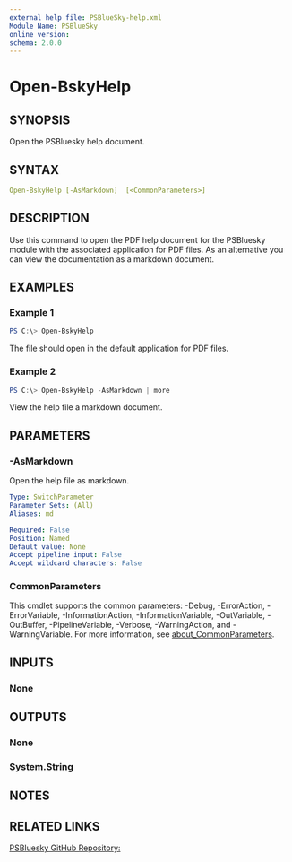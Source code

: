 ```yaml
---
external help file: PSBlueSky-help.xml
Module Name: PSBlueSky
online version:
schema: 2.0.0
---
```


# Open-BskyHelp

## SYNOPSIS

Open the PSBluesky help document.

## SYNTAX

```yaml
Open-BskyHelp [-AsMarkdown]  [<CommonParameters>]
```

## DESCRIPTION

Use this command to open the PDF help document for the PSBluesky module with the associated application for PDF files. As an alternative you can view the documentation as a markdown document.

## EXAMPLES

### Example 1

```powershell
PS C:\> Open-BskyHelp
```

The file should open in the default application for PDF files.

### Example 2

```powershell
PS C:\> Open-BskyHelp -AsMarkdown | more
```

View the help file a markdown document.

## PARAMETERS

### -AsMarkdown

Open the help file as markdown.

```yaml
Type: SwitchParameter
Parameter Sets: (All)
Aliases: md

Required: False
Position: Named
Default value: None
Accept pipeline input: False
Accept wildcard characters: False
```

### CommonParameters
This cmdlet supports the common parameters: -Debug, -ErrorAction, -ErrorVariable, -InformationAction, -InformationVariable, -OutVariable, -OutBuffer, -PipelineVariable, -Verbose, -WarningAction, and -WarningVariable. For more information, see [about_CommonParameters](http://go.microsoft.com/fwlink/?LinkID=113216).

## INPUTS

### None

## OUTPUTS

### None

### System.String

## NOTES

## RELATED LINKS

[PSBluesky GitHub Repository:](https://github.com/jdhitsolutions/PSBluesky)
